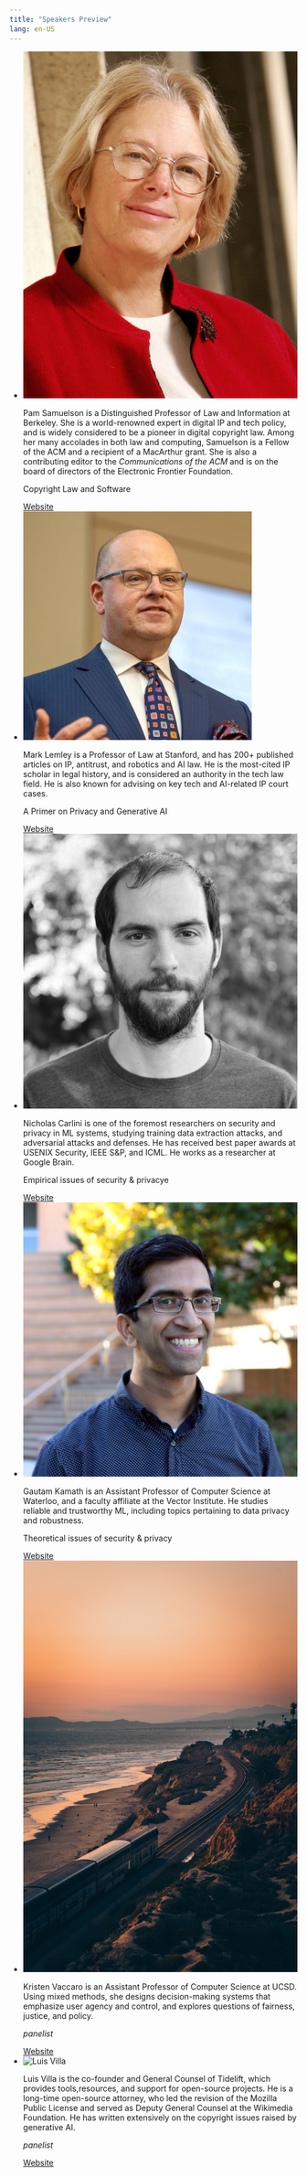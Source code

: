 ```yaml
---
title: "Speakers Preview"
lang: en-US
---
```


<!-- no indentation so pandoc doesn't think this is code -->


<ul class="speakers">
<li>
<img class="avatar" alt="Pam Samuelson" src="./images/speakers/pam.jpeg" />
<div class="info">
<p class="bio">
<span class="name">Pam Samuelson</span> is a Distinguished Professor of Law and Information at Berkeley. She is a world-renowned expert in digital IP and tech policy, and is widely considered to be a pioneer in digital copyright law. Among her many accolades in both law and computing, Samuelson is a Fellow of the ACM and a recipient of a MacArthur grant. She is also a contributing editor to the <em>Communications of the ACM</em> and is on the board of directors of the Electronic Frontier Foundation.
</p>
<p class="talk tentative">Copyright Law and Software</p>
<a class="button-a"
href="https://www.law.berkeley.edu/our-faculty/faculty-profiles/pamela-samuelson/#tab_profile">Website</a>
</div>
</li>
<li>
<img class="avatar" alt="Mark Lemley" src="./images/speakers/mark.jpeg">
<div class="info">
<p class="bio">
<span class="name">Mark Lemley</span> is a Professor of Law at Stanford, and has 200+ published articles on IP, antitrust, and robotics and AI law. He is the most-cited IP scholar in legal history, and is considered an authority in the tech law field. He is also known for advising on key tech and AI-related IP court cases.
</p>
<p class="talk tentative">A Primer on Privacy and Generative AI</p>
<a class="button-a" href="https://law.stanford.edu/directory/mark-a-lemley/">Website</a>
</div>
</li>

<li>
<img class="avatar" alt="Nicholas Carlini" src="./images/speakers/nicholas.jpeg">
<div class="info">
<p class="bio">
<span class="name">Nicholas Carlini</span> is one of the foremost researchers on security and privacy in ML systems, studying training data extraction attacks, and adversarial attacks and defenses. He has received best paper awards at USENIX Security, IEEE S&P, and ICML. He works as a researcher at Google Brain.
</p>
<p class="talk tentative">Empirical issues of security & privacye</p>
<a class="button-a" href="https://nicholas.carlini.com/">Website</a>
</div>
</li>

<li>
<img class="avatar" alt="Gautam Kamath" src="./images/speakers/gautam.jpeg">
<div class="info">
<p class="bio">
<span class="name">Gautam Kamath</span> is an Assistant Professor of Computer Science at Waterloo, and a faculty affiliate at the Vector Institute. He studies reliable and trustworthy ML, including topics pertaining to data privacy and robustness.
</p>
<p class="talk tentative">Theoretical issues of security & privacy</p>
<a class="button-a" href="http://www.gautamkamath.com/">Website</a>
</div>
</li>

<li>
<img class="avatar" alt="Kristen Vaccaro" src="./images/speakers/kristen.jpeg">
<div class="info">
<p class="bio">
<span class="name">Kristen Vaccaro</span> is an Assistant Professor of Computer Science at UCSD. Using mixed methods, she designs decision-making systems that emphasize user agency and control, and explores questions of fairness, justice, and policy.
</p>
<p class=""><em>panelist</em></p>
<a class="button-a" href="http://kvaccaro.com/">Website</a>
</div>
</li>

<li>
<img class="avatar" alt="Luis Villa" src="">
<div class="info">
<p class="bio">
<span class="name">Luis Villa</span> is the co-founder and General Counsel of Tidelift, which provides tools,resources, and support for open-source projects. He is a long-time open-source attorney, who led the revision of the Mozilla Public License and served as Deputy General Counsel at the Wikimedia Foundation. He has written extensively on the copyright issues raised by generative AI.
</p>
<p class=""><em>panelist</em></p>
<a class="button-a" href="https://lu.is/">Website</a>
</div>
</li>
</ul>